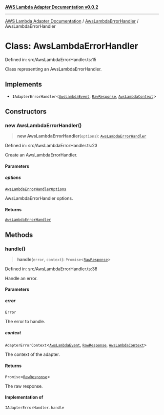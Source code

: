 [**AWS Lambda Adapter Documentation v0.0.2**](../../README.md)

***

[AWS Lambda Adapter Documentation](../../modules.md) / [AwsLambdaErrorHandler](../README.md) / AwsLambdaErrorHandler

# Class: AwsLambdaErrorHandler

Defined in: src/AwsLambdaErrorHandler.ts:15

Class representing an AwsLambdaErrorHandler.

## Implements

- `IAdapterErrorHandler`\<[`AwsLambdaEvent`](../../declarations/type-aliases/AwsLambdaEvent.md), [`RawResponse`](../../declarations/type-aliases/RawResponse.md), [`AwsLambdaContext`](../../declarations/type-aliases/AwsLambdaContext.md)\>

## Constructors

### new AwsLambdaErrorHandler()

> **new AwsLambdaErrorHandler**(`options`): [`AwsLambdaErrorHandler`](AwsLambdaErrorHandler.md)

Defined in: src/AwsLambdaErrorHandler.ts:23

Create an AwsLambdaErrorHandler.

#### Parameters

##### options

[`AwsLambdaErrorHandlerOptions`](../interfaces/AwsLambdaErrorHandlerOptions.md)

AwsLambdaErrorHandler options.

#### Returns

[`AwsLambdaErrorHandler`](AwsLambdaErrorHandler.md)

## Methods

### handle()

> **handle**(`error`, `context`): `Promise`\<[`RawResponse`](../../declarations/type-aliases/RawResponse.md)\>

Defined in: src/AwsLambdaErrorHandler.ts:38

Handle an error.

#### Parameters

##### error

`Error`

The error to handle.

##### context

`AdapterErrorContext`\<[`AwsLambdaEvent`](../../declarations/type-aliases/AwsLambdaEvent.md), [`RawResponse`](../../declarations/type-aliases/RawResponse.md), [`AwsLambdaContext`](../../declarations/type-aliases/AwsLambdaContext.md)\>

The context of the adapter.

#### Returns

`Promise`\<[`RawResponse`](../../declarations/type-aliases/RawResponse.md)\>

The raw response.

#### Implementation of

`IAdapterErrorHandler.handle`

